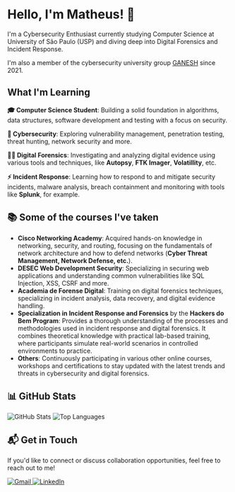 <h1>Hello, I'm Matheus! 👋</h1>
<p>I'm a Cybersecurity Enthusiast currently studying Computer Science at University of São Paulo (USP) and diving deep into Digital Forensics and Incident Response.</p>
<p>I'm also a member of the cybersecurity university group <a href="https://ganesh.icmc.usp.br">GANESH</a> since 2021.</p>
<h2>What I'm Learning</h2>
<p><strong>🎓 Computer Science Student</strong>: Building a solid foundation in algorithms, data structures, software development and testing with a focus on security.</p>
<p><strong>🔐 Cybersecurity</strong>: Exploring vulnerability management, penetration testing, threat hunting, network security and more.</p>
<p><strong>🕵️‍♂️ Digital Forensics</strong>: Investigating and analyzing digital evidence using various tools and techniques, like <b>Autopsy</b>, <b>FTK Imager</b>, <b>Volatillity</b>, etc.</p>
<p><strong>⚡ Incident Response</strong>: Learning how to respond to and mitigate security incidents, malware analysis, breach containment and monitoring with tools like <b>Splunk</b>, for example.</p>
<h2>📚 Some of the courses I've taken</h2>
<ul>
<li><strong>Cisco Networking Academy</strong>: Acquired hands-on knowledge in networking, security, and routing, focusing on the fundamentals of network architecture and how to defend networks (<b>Cyber Threat Management, Network Defense, etc.</b>).</li>
<li><strong>DESEC Web Development Security</strong>: Specializing in securing web applications and understanding common vulnerabilities like SQL Injection, XSS, CSRF and more.</li>
<li><strong>Academia de Forense Digital</strong>: Training on digital forensics techniques, specializing in incident analysis, data recovery, and digital evidence handling.</li>
<li><strong>Specialization in Incident Response and Forensics</strong> by the <strong>Hackers do Bem Program</strong>: Provides a thorough understanding of the processes and methodologies used in incident response and digital forensics. It combines theoretical knowledge with practical lab-based training, where participants simulate real-world scenarios in controlled environments to practice.</li>
<li><strong>Others</strong>: Continuously participating in various other online courses, workshops and certifications to stay updated with the latest trends and threats in cybersecurity and digital forensics.</li>
</ul>
<h2>📊 GitHub Stats</h2>
<div>
<img src="https://github-readme-stats.vercel.app/api?username=matheuspd&show_icons=true&theme=radical&hide_title=true" alt="GitHub Stats">
<img src="https://github-readme-stats.vercel.app/api/top-langs/?username=matheuspd&layout=compact&theme=radical&hide_title=true" alt="Top Languages">
</div>
<h2>📬 Get in Touch</h2>
<p>If you'd like to connect or discuss collaboration opportunities, feel free to reach out to me!</p>
<a href="mailto:matheuspd07@gmail.com">
<img src="https://img.shields.io/badge/Gmail-EA4335?style=for-the-badge&logo=gmail&logoColor=white" alt="Gmail">
</a>
<a href="https://www.linkedin.com/in/math3u5-di4s">
<img src="https://img.shields.io/badge/LinkedIn-0077B5?style=for-the-badge&logo=linkedin&logoColor=white" alt="LinkedIn">
</a>
